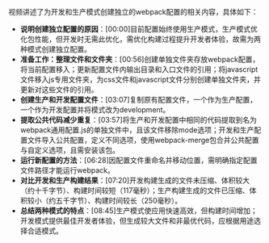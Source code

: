


视频讲述了为开发和生产模式创建独立的webpack配置的相关内容，具体如下：
- **说明创建独立配置的原因**：[00:00]目前配置始终使用生产模式，生产模式优化包性能，但开发时无需此优化，需优化构建过程提升开发者体验，故需为两种模式创建独立配置。
- **准备工作：整理文件和文件夹**：[00:56]创建单独文件夹存放webpack配置，将当前配置移入；更新配置文件内输出目录和入口文件的引用；将javascript文件移入js专用文件夹，为css文件和javascript文件分别创建单独文件夹，并更新对这些文件的引用。
- **创建生产和开发配置文件**：[03:07]复制原有配置文件，一个作为生产配置，一个作为开发配置并将模式改为development。
- **提取公共代码减少重复**：[03:57]将生产和开发配置中相同的代码提取到名为webpack通用配置.js的单独文件中，且该文件移除mode选项；开发和生产配置文件导入公共配置，定义不同选项，使用webpack-merge包合并公共配置与自定义选项，且需安装该包。
- **运行新配置的方法**：[06:28]因配置文件重命名并移动位置，需明确指定配置文件路径才能运行webpack。
- **对比开发和生产构建结果**：[07:20]开发构建生成的文件未压缩、体积较大（约十千字节）、构建时间较短（117毫秒）；生产构建生成的文件已压缩、体积较小（约五千字节）、构建时间较长（250毫秒）。
- **总结两种模式的特点**：[08:45]生产模式使应用快速高效，但构建时间增加；开发模式提供最佳开发者体验，但生成较大文件和非最优代码，应根据用途选择合适模式。
